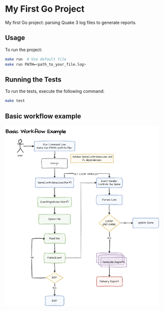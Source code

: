 # My First Go Project

My first Go project: parsing Quake 3 log files to generate reports.

## Usage

To run the project:

```bash
make run  # Use default file
make run PATH=<path_to_your_file.log>
```

## Running the Tests

To run the tests, execute the following command:

```bash
make test
```

## Basic workflow example

![Basic Workflow](assets/basic-worflow-example.png "Basic Workflow Example")